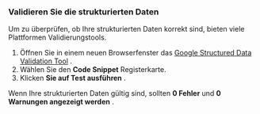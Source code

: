 ### Validieren Sie die strukturierten Daten

Um zu überprüfen, ob Ihre strukturierten Daten korrekt sind, bieten viele Plattformen Validierungstools.

1. Öffnen Sie in einem neuen Browserfenster das [Google Structured Data Validation Tool](https://developers.google.com/structured-data/testing-tool/) .
2. Wählen Sie den **Code Snippet** Registerkarte.
3. Klicken **Sie auf Test ausführen** .

Wenn Ihre strukturierten Daten gültig sind, sollten **0 Fehler** und **0 Warnungen angezeigt werden** .
